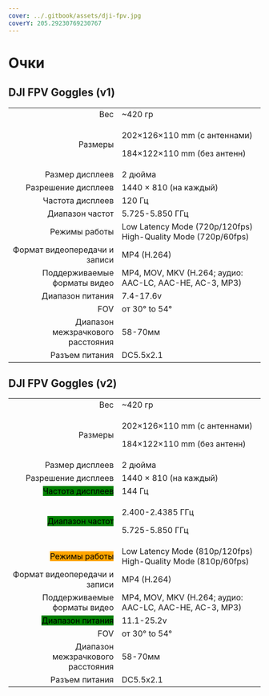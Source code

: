 ```yaml
---
cover: ../.gitbook/assets/dji-fpv.jpg
coverY: 205.29230769230767
---
```


# Очки

## DJI FPV Goggles (v1)

|                                   |                                                                       |
| --------------------------------: | --------------------------------------------------------------------- |
|                               Вес | \~420 гр                                                              |
|                           Размеры | <p>202×126×110 mm (с антеннами)</p><p>184×122×110 mm (без антенн)</p> |
|                   Размер дисплеев | 2 дюйма                                                               |
|               Разрешение дисплеев | 1440 × 810 (на каждый)                                                |
|                  Частота дисплеев | 120 Гц                                                                |
|                   Диапазон частот | 5.725-5.850 ГГц                                                       |
|                     Режимы работы | Low Latency Mode (720p/120fps) High-Quality Mode (720p/60fps)         |
|     Формат видеопередачи и записи | MP4 (H.264)                                                           |
|      Поддерживаемые форматы видео | MP4, MOV, MKV (H.264; аудио: AAC-LC, AAC-HE, AC-3, MP3)               |
|                  Диапазон питания | 7.4-17.6v                                                             |
|                               FOV | от 30° to 54°                                                         |
| Диапазон межзрачкового расстояния | 58-70мм                                                               |
|                    Разъем питания | DC5.5x2.1                                                             |

## DJI FPV Goggles (v2)

|                                                               |                                                                       |
| ------------------------------------------------------------: | --------------------------------------------------------------------- |
|                                                           Вес | \~420 гр                                                              |
|                                                       Размеры | <p>202×126×110 mm (с антеннами)</p><p>184×122×110 mm (без антенн)</p> |
|                                               Размер дисплеев | 2 дюйма                                                               |
|                                           Разрешение дисплеев | 1440 × 810 (на каждый)                                                |
| <mark style="background-color:green;">Частота дисплеев</mark> | 144 Гц                                                                |
|  <mark style="background-color:green;">Диапазон частот</mark> | <p>2.400-2.4385 ГГц</p><p>5.725-5.850 ГГц</p>                         |
|   <mark style="background-color:orange;">Режимы работы</mark> | Low Latency Mode (810p/120fps) High-Quality Mode (810p/60fps)         |
|                                 Формат видеопередачи и записи | MP4 (H.264)                                                           |
|                                  Поддерживаемые форматы видео | MP4, MOV, MKV (H.264; аудио: AAC-LC, AAC-HE, AC-3, MP3)               |
| <mark style="background-color:green;">Диапазон питания</mark> | 11.1-25.2v                                                            |
|                                                           FOV | от 30° to 54°                                                         |
|                             Диапазон межзрачкового расстояния | 58-70мм                                                               |
|                                                Разъем питания | DC5.5x2.1                                                             |

